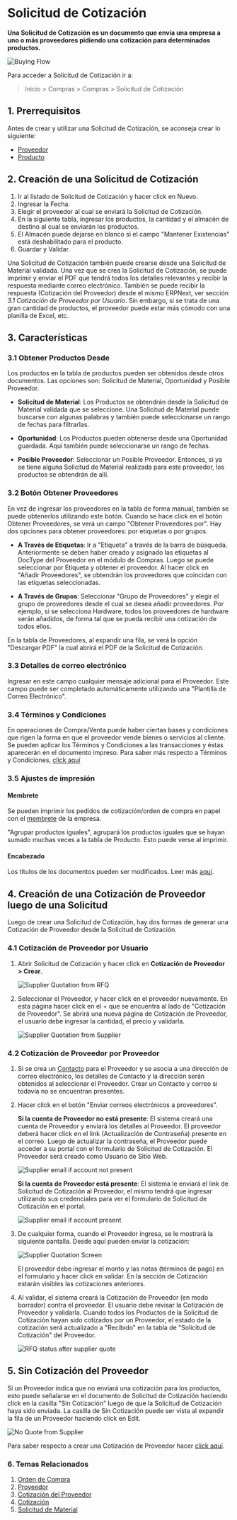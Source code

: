 <!-- add-breadcrumbs -->
# Solicitud de Cotización

**Una Solicitud de Cotización es un documento que envía una empresa a uno o más proveedores pidiendo una cotización para determinados productos.**

![Buying Flow](/docs/assets/img/buying/buying_flow_rfq.png)

Para acceder a Solicitud de Cotización ir a:
> Inicio > Compras > Compras > Solicitud de Cotización

## 1. Prerrequisitos
Antes de crear y utilizar una Solicitud de Cotización, se aconseja crear lo siguiente:

* [Proveedor](/docs/user/manual/es/buying/supplier)
* [Producto](/docs/user/manual/es/stock/item)

## 2. Creación de una Solicitud de Cotización
1. Ir al listado de Solicitud de Cotización y hacer click en Nuevo.
2. Ingresar la Fecha.
3. Elegir el proveedor al cual se enviará la Solicitud de Cotización.
4. En la siguiente tabla, ingresar los productos, la cantidad y el almacén de destino al cual se enviarán los productos.
1. El Almacén puede dejarse en blanco si el campo "Mantener Existencias" está deshabilitado para el producto.
5. Guardar y Validar.

Una Solicitud de Cotización también puede crearse desde una Solicitud de Material validada. Una vez que se crea la Solicitud de Cotización, se puede imprimir y enviar el PDF que tendrá todos los detalles relevantes y recibir la respuesta mediante correo electrónico. También se puede recibir la respuesta (Cotización del Proveedor) desde el mismo ERPNext, ver sección _3.1 Cotización de Proveedor por Usuario_. Sin embargo, si se trata de una gran cantidad de productos, el proveedor puede estar más cómodo con una planilla de Excel, etc. 

## 3. Características

### 3.1 Obtener Productos Desde

Los productos en la tabla de productos pueden ser obtenidos desde otros documentos. Las opciones son: Solicitud de Material, Oportunidad y Posible Proveedor. 

* **Solicitud de Material**: Los Productos se obtendrán desde la Solicitud de Material validada que se seleccione. Una Solicitud de Material puede buscarse con algunas palabras y también puede seleccionarse un rango de fechas para filtrarlas. 

* **Oportunidad**: Los Productos pueden obtenerse desde una Oportunidad guardada. Aquí también puede seleccionarse un rango de fechas. 

* **Posible Proveedor**: Seleccionar un Posible Proveedor. Entonces, si ya se tiene alguna Solicitud de Material realizada para este proveedor, los productos se obtendrán de allí. 

### 3.2 Botón Obtener Proveedores

En vez de ingresar los proveedores en la tabla de forma manual, también se puede obtenerlos utilizando este botón. Cuando se hace click en el botón Obtener Proveedores, se verá un campo "Obtener Proveedores por". Hay dos opciones para obtener proveedores: por etiquetas o por grupos. 

* **A Través de Etiquetas**: Ir a "Etiqueta" a través de la barra de búsqueda. Anteriormente se deben haber creado y asignado las etiquetas al DocType del Proveedor en el módulo de Compras. Luego se puede seleccionar por Etiqueta y obtener el proveedor. Al hacer click en "Añadir Proveedores", se obtendrán los proveedores que coincidan con las etiquetas seleccionadas. 

* **A Través de Grupos**: Seleccionar "Grupo de Proveedores" y elegir el grupo de proveedores desde el cual se desea añadir proveedores. Por ejemplo, si se selecciona Hardware, todos los proveedores de hardware serán añadidos, de forma tal que se pueda recibir una cotización de todos ellos. 

En la tabla de Proveedores, al expandir una fila, se verá la opción "Descargar PDF" la cual abrirá el PDF de la Solicitud de Cotización. 

### 3.3 Detalles de correo electrónico

Ingresar en este campo cualquier mensaje adicional para el Proveedor. Este campo puede ser completado automáticamente utilizando una "Plantilla de Correo Electrónico".

### 3.4 Términos y Condiciones

En operaciones de Compra/Venta puede haber ciertas bases y condiciones que rigen la forma en que el proveedor vende bienes o servicios al cliente. Se pueden aplicar los Términos y Condiciones a las transacciones y éstas aparecerán en el documento impreso. Para saber más respecto a Términos y Condiciones, [click aquí](/docs/user/manual/es/setting-up/print/terms-and-conditions)

### 3.5 Ajustes de impresión
#### Membrete
Se pueden imprimir los pedidos de cotización/orden de compra en papel con el [membrete](/docs/user/manual/es/setting-up/print/letter-head) de la empresa.

"Agrupar productos iguales", agrupará los productos iguales que se hayan sumado muchas veces a la tabla de Producto. Esto puede verse al imprimir.

#### Encabezado
Los títulos de los documentos pueden ser modificados. Leer más [aquí](/docs/user/manual/en/setting-up/print/print-headings).

## 4. Creación de una Cotización de Proveedor luego de una Solicitud 
Luego de crear una Solicitud de Cotización, hay dos formas de generar una Cotización de Proveedor desde la Solicitud de Cotización. 

### 4.1 Cotización de Proveedor por Usuario

1. Abrir Solicitud de Cotización y hacer click en **Cotización de Proveedor > Crear**.

    ![Supplier Quotation from RFQ]({{docs_base_url}}/assets/img/buying/make-supplier-quotation-from-rfq.png)

2. Seleccionar el Proveedor, y hacer click en el proveedor nuevamente. En esta página hacer click en el + que se encuentra al lado de "Cotización de Proveedor". Se abrirá una nueva página de Cotización de Proveedor, el usuario debe ingresar la cantidad, el precio y validarla.

    ![Supplier Quotation from Supplier]({{docs_base_url}}/assets/img/buying/supplier-quotation-from-sup.png)
    
### 4.2 Cotización de Proveedor por Proveedor

1. Si se crea un [Contacto](/docs/user/manual/es/CRM/contact) para el Proveedor y se asocia a una dirección de correo electrónico, los detalles de Contacto y la dirección serán obtenidos al seleccionar el Proveedor. Crear un Contacto y correo si todavía no se encuentran presentes. 

2. Hacer click en el botón "Enviar correos electrónicos a proveedores".

    **Si la cuenta de Proveedor no está presente**: El sistema creará una cuenta de Proveedor y enviará los detalles al Proveedor. El proveedor deberá hacer click en el link (Actualización de Contraseña) presente en el correo. Luego de actualizar la contraseña, el Proveedor puede acceder a su portal con el formulario de Solicitud de Cotización. El Proveedor será creado como Usuario de Sitio Web. 

    ![Supplier email if account not present]({{docs_base_url}}/assets/img/buying/supplier-password-update-link.png)
    
    **Si la cuenta de Proveedor está presente**: El sistema le enviará el link de Solicitud de Cotización al Proveedor, el mismo tendrá que ingresar utilizando sus credenciales para ver el formulario de Solicitud de Cotización en el portal. 

    ![Supplier email if account present]({{docs_base_url}}/assets/img/buying/send-rfq-link.png)

3. De cualquier forma, cuando el Proveedor ingresa, se le mostrará la siguiente pantalla. Desde aquí pueden enviar la cotización:

    ![Supplier Quotation Screen]({{docs_base_url}}/assets/img/buying/rfq-supplier-quotation.png)

    El proveedor debe ingresar el monto y las notas (términos de pago) en el formulario y hacer click en validar. En la sección de Cotización estarán visibles las cotizaciones anteriores. 

4. Al validar, el sistema creará la Cotización de Proveedor (en modo borrador) contra el proveedor. El usuario debe revisar la Cotización de Proveedor y validarla. Cuando todos los Productos de la Solicitud de Cotización hayan sido cotizados por un Proveedor, el estado de la cotización será actualizado a "Recibido" en la tabla de "Solicitud de Cotización" del Proveedor. 

    ![RFQ status after supplier quote]({{docs_base_url}}/assets/img/buying/rfq-supplier-quoted.png)

## 5. Sin Cotización del Proveedor

Si un Proveedor indica que no enviará una cotización para los productos, esto puede señalarse en el documento de Solicitud de Cotización haciendo click en la casilla "Sin Cotización" luego de que la Solicitud de Cotización haya sido enviada. La casilla de Sin Cotización puede ser vista al expandir la fila de un Proveedor haciendo click en Edit. 

![No Quote from Supplier]({{docs_base_url}}/assets/img/buying/no-quote-supplier.png)

Para saber respecto a crear una Cotización de Proveedor hacer [click aquí](/docs/user/manual/es/buying/supplier-quotation).

### 6. Temas Relacionados
1. [Orden de Compra](/docs/user/manual/es/buying/purchase-order)
1. [Proveedor](/docs/user/manual/es/buying/supplier)
1. [Cotización del Proveedor](/docs/user/manual/es/buying/supplier-quotation)
1. [Cotización](/docs/user/manual/es/selling/quotation)
1. [Solicitud de Material](/docs/user/manual/es/stock/material-request)
